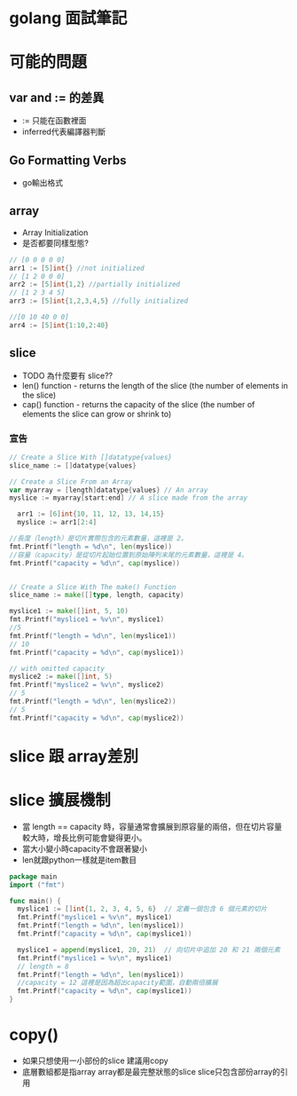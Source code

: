 # golang 面試筆記


# 可能的問題
##  var and := 的差異
* := 只能在函數裡面
* inferred代表編譯器判斷

## Go Formatting Verbs
* go輸出格式

## array
* Array Initialization
* 是否都要同樣型態?

```go
// [0 0 0 0 0]
arr1 := [5]int{} //not initialized
// [1 2 0 0 0]
arr2 := [5]int{1,2} //partially initialized
// [1 2 3 4 5]
arr3 := [5]int{1,2,3,4,5} //fully initialized

//[0 10 40 0 0] 
arr4 := [5]int{1:10,2:40}
```

## slice
* TODO 為什麼要有 slice??
* len() function - returns the length of the slice (the number of elements in the slice)
* cap() function - returns the capacity of the slice (the number of elements the slice can grow or shrink to)

### 宣告
``` go
// Create a Slice With []datatype{values}
slice_name := []datatype{values}

// Create a Slice From an Array
var myarray = [length]datatype{values} // An array
myslice := myarray[start:end] // A slice made from the array

  arr1 := [6]int{10, 11, 12, 13, 14,15}
  myslice := arr1[2:4]

//長度（length）是切片實際包含的元素數量，這裡是 2。
fmt.Printf("length = %d\n", len(myslice))
//容量（capacity）是從切片起始位置到原始陣列末尾的元素數量，這裡是 4。
fmt.Printf("capacity = %d\n", cap(myslice))


// Create a Slice With The make() Function
slice_name := make([]type, length, capacity)

myslice1 := make([]int, 5, 10)
fmt.Printf("myslice1 = %v\n", myslice1)
//5
fmt.Printf("length = %d\n", len(myslice1))
// 10 
fmt.Printf("capacity = %d\n", cap(myslice1))

// with omitted capacity
myslice2 := make([]int, 5)
fmt.Printf("myslice2 = %v\n", myslice2)
// 5
fmt.Printf("length = %d\n", len(myslice2))
// 5
fmt.Printf("capacity = %d\n", cap(myslice2))
```

# slice 跟 array差別


# slice 擴展機制
* 當 length == capacity 時，容量通常會擴展到原容量的兩倍，但在切片容量較大時，增長比例可能會變得更小。
* 當大小變小時capacity不會跟著變小
* len就跟python一樣就是item數目
``` go
package main
import ("fmt")

func main() {
  myslice1 := []int{1, 2, 3, 4, 5, 6}  // 定義一個包含 6 個元素的切片
  fmt.Printf("myslice1 = %v\n", myslice1)
  fmt.Printf("length = %d\n", len(myslice1))
  fmt.Printf("capacity = %d\n", cap(myslice1))

  myslice1 = append(myslice1, 20, 21)  // 向切片中追加 20 和 21 兩個元素
  fmt.Printf("myslice1 = %v\n", myslice1)
  // length = 8
  fmt.Printf("length = %d\n", len(myslice1))
  //capacity = 12 這裡是因為超出capacity範圍，自動兩倍擴展
  fmt.Printf("capacity = %d\n", cap(myslice1))
}

```
# copy()
* 如果只想使用一小部份的slice 建議用copy
*  底層數組都是指array  array都是最完整狀態的slice  slice只包含部份array的引用
